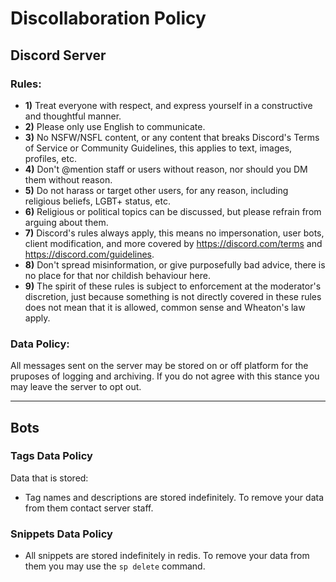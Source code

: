 # Discollaboration Policy

## Discord Server

### Rules:

- **1)** Treat everyone with respect, and express yourself in a constructive and thoughtful manner.
- **2)** Please only use English to communicate.
- **3)** No NSFW/NSFL content, or any content that breaks Discord's Terms of Service or Community Guidelines, this applies to text, images, profiles, etc.
- **4)** Don't @mention staff or users without reason, nor should you DM them without reason.
- **5)** Do not harass or target other users, for any reason, including religious beliefs, LGBT+ status, etc.
- **6)** Religious or political topics can be discussed, but please refrain from arguing about them.
- **7)** Discord's rules always apply, this means no impersonation, user bots, client modification, and more covered by <https://discord.com/terms> and <https://discord.com/guidelines>.
- **8)** Don't spread misinformation, or give purposefully bad advice, there is no place for that nor childish behaviour here.
- **9)** The spirit of these rules is subject to enforcement at the moderator's discretion, just because something is not directly covered in these rules does not mean that it is allowed, common sense and Wheaton's law apply.

### Data Policy:

All messages sent on the server may be stored on or off platform for the pruposes of logging and archiving. If you do not agree with this stance you may leave the server to opt out.

---

## Bots

### Tags Data Policy

Data that is stored:

- Tag names and descriptions are stored indefinitely. To remove your data from them contact server staff.

### Snippets Data Policy

- All snippets are stored indefinitely in redis. To remove your data from them you may use the `sp delete` command.